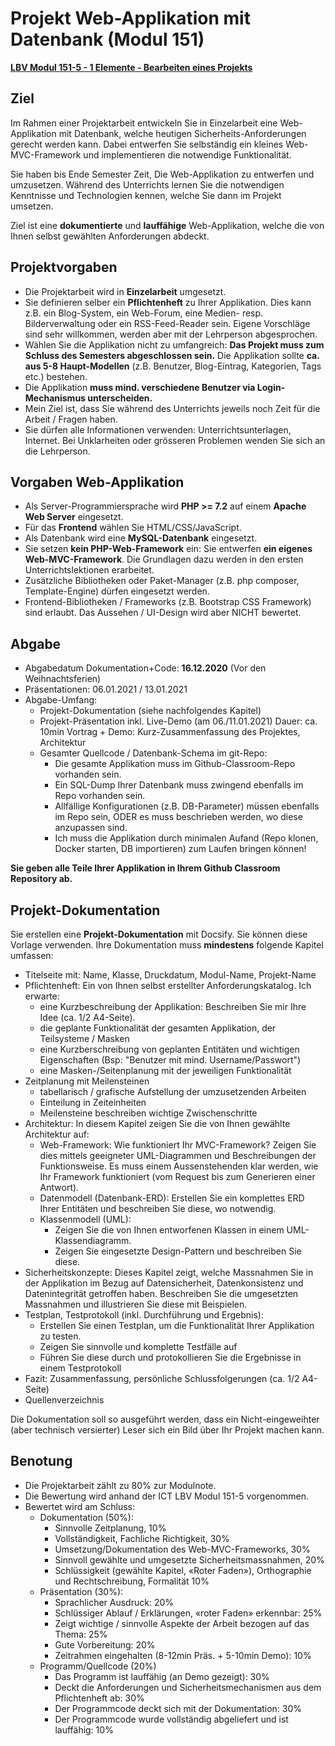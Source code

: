 Projekt Web-Applikation mit Datenbank (Modul 151)
==================================================

[**LBV Modul 151-5 - 1 Elemente - Bearbeiten eines Projekts**](https://cf.ict-berufsbildung.ch/modules.php?name=Mbk&a=20101&cmodnr=151&noheader=1)

Ziel
--------

Im Rahmen einer Projektarbeit entwickeln Sie in Einzelarbeit eine Web-Applikation mit Datenbank, welche heutigen Sicherheits-Anforderungen gerecht werden kann.
Dabei entwerfen Sie selbständig ein kleines Web-MVC-Framework und implementieren die notwendige Funktionalität.

Sie haben bis Ende Semester Zeit, Die Web-Applikation zu entwerfen und umzusetzen. Während des Unterrichts lernen Sie die notwendigen Kenntnisse und Technologien kennen,
welche Sie dann im Projekt umsetzen.

Ziel ist eine **dokumentierte** und **lauffähige** Web-Applikation, welche die von Ihnen selbst gewählten Anforderungen abdeckt.

Projektvorgaben
----------------

* Die Projektarbeit wird in **Einzelarbeit** umgesetzt.
* Sie definieren selber ein **Pflichtenheft** zu Ihrer Applikation. Dies kann z.B. ein Blog-System, ein Web-Forum, eine Medien- resp. Bilderverwaltung
  oder ein RSS-Feed-Reader sein. Eigene Vorschläge sind sehr willkommen, werden aber mit der Lehrperson abgesprochen.
* Wählen Sie die Applikation nicht zu umfangreich: **Das Projekt muss zum Schluss des Semesters abgeschlossen sein.**
  Die Applikation sollte **ca. aus 5-8 Haupt-Modellen** (z.B. Benutzer, Blog-Eintrag, Kategorien, Tags etc.) bestehen.
* Die Applikation **muss mind. verschiedene Benutzer via Login-Mechanismus unterscheiden.**
* Mein Ziel ist, dass Sie während des Unterrichts jeweils noch Zeit für die Arbeit / Fragen haben.
* Sie dürfen alle Informationen verwenden: Unterrichtsunterlagen, Internet. Bei Unklarheiten oder grösseren Problemen wenden Sie sich an die Lehrperson.

Vorgaben Web-Applikation
---------------------------
* Als Server-Programmiersprache wird **PHP >= 7.2** auf einem **Apache Web Server** eingesetzt.
* Für das **Frontend** wählen Sie HTML/CSS/JavaScript.
* Als Datenbank wird eine **MySQL-Datenbank** eingesetzt.
* Sie setzen **kein PHP-Web-Framework** ein: Sie entwerfen **ein eigenes Web-MVC-Framework**. Die Grundlagen dazu werden in den ersten Unterrichtslektionen erarbeitet.
* Zusätzliche Bibliotheken oder Paket-Manager (z.B. php composer, Template-Engine) dürfen eingesetzt werden.
* Frontend-Bibliotheken / Frameworks (z.B. Bootstrap CSS Framework) sind erlaubt. Das Aussehen / UI-Design wird aber NICHT bewertet.

Abgabe
--------
* Abgabedatum Dokumentation+Code: **16.12.2020** (Vor den Weihnachtsferien)
* Präsentationen: 06.01.2021 / 13.01.2021
* Abgabe-Umfang:
  * Projekt-Dokumentation (siehe nachfolgendes Kapitel)
  * Projekt-Präsentation inkl. Live-Demo (am 06./11.01.2021)
    Dauer: ca. 10min Vortrag + Demo: Kurz-Zusammenfassung des Projektes, Architektur
  * Gesamter Quellcode / Datenbank-Schema im git-Repo:
    * Die gesamte Applikation muss im Github-Classroom-Repo vorhanden sein.
    * Ein SQL-Dump Ihrer Datenbank muss zwingend ebenfalls im Repo vorhanden sein.
    * Allfällige Konfigurationen (z.B. DB-Parameter) müssen ebenfalls im Repo sein, ODER es muss beschrieben werden,
      wo diese anzupassen sind.
    * Ich muss die Applikation durch minimalen Aufand (Repo klonen, Docker starten, DB importieren) zum Laufen bringen können!

**Sie geben alle Teile Ihrer Applikation in Ihrem Github Classroom Repository ab.**

Projekt-Dokumentation
-----------------------

Sie erstellen eine **Projekt-Dokumentation** mit Docsify. Sie können diese Vorlage verwenden.
Ihre Dokumentation muss **mindestens** folgende Kapitel umfassen:

* Titelseite mit: Name, Klasse, Druckdatum, Modul-Name, Projekt-Name
* Pflichtenheft: Ein von Ihnen selbst erstellter Anforderungskatalog. Ich erwarte:
  * eine Kurzbeschreibung der Applikation: Beschreiben Sie mir Ihre Idee (ca. 1/2 A4-Seite).
  * die geplante Funktionalität der gesamten Applikation, der Teilsysteme / Masken
  * eine Kurzberschreibung von geplanten Entitäten und wichtigen Eigenschaften (Bsp: "Benutzer mit mind. Username/Passwort")
  * eine Masken-/Seitenplanung mit der jeweiligen Funktionalität
* Zeitplanung mit Meilensteinen
  * tabellarisch / grafische Aufstellung der umzusetzenden Arbeiten
  * Einteilung in Zeiteinheiten
  * Meilensteine beschreiben wichtige Zwischenschritte
* Architektur: In diesem Kapitel zeigen Sie die von Ihnen gewählte Architektur auf:
    * Web-Framework: Wie funktioniert Ihr MVC-Framework? Zeigen Sie dies mittels
      geeigneter UML-Diagrammen und Beschreibungen der Funktionsweise. Es muss einem Aussenstehenden klar werden,
      wie Ihr Framework funktioniert (vom Request bis zum Generieren einer Antwort).
    * Datenmodell (Datenbank-ERD): Erstellen Sie ein komplettes ERD Ihrer Entitäten und beschreiben Sie diese, wo notwendig.
    * Klassenmodell (UML):
      * Zeigen Sie die von Ihnen entworfenen Klassen in einem UML-Klassendiagramm.
      * Zeigen Sie eingesetzte Design-Pattern und beschreiben Sie diese.
* Sicherheitskonzepte: Dieses Kapitel zeigt, welche Massnahmen Sie in der Applikation im Bezug auf Datensicherheit, Datenkonsistenz und Datenintegrität getroffen haben.
  Beschreiben Sie die umgesetzten Massnahmen und illustrieren Sie diese mit Beispielen.
* Testplan, Testprotokoll (inkl. Durchführung und Ergebnis):
  * Erstellen Sie einen Testplan, um die Funktionalität Ihrer Applikation zu testen.
  * Zeigen Sie sinnvolle und komplette Testfälle auf
  * Führen Sie diese durch und protokollieren Sie die Ergebnisse in einem Testprotokoll
* Fazit: Zusammenfassung, persönliche Schlussfolgerungen (ca. 1/2 A4-Seite)
* Quellenverzeichnis

Die Dokumentation soll so ausgeführt werden, dass ein Nicht-eingeweihter (aber technisch versierter) Leser sich ein Bild über Ihr Projekt machen kann.

Benotung
-----------

* Die Projektarbeit zählt zu 80% zur Modulnote.
* Die Bewertung wird anhand der ICT LBV Modul 151-5 vorgenommen.
* Bewertet wird am Schluss:
  * Dokumentation (50%):
    * Sinnvolle Zeitplanung, 10%
    * Vollständigkeit, Fachliche Richtigkeit, 30%
    * Umsetzung/Dokumentation des Web-MVC-Frameworks, 30%
    * Sinnvoll gewählte und umgesetzte Sicherheitsmassnahmen, 20%
    * Schlüssigkeit (gewählte Kapitel, «Roter Faden»), Orthographie und Rechtschreibung, Formalität 10%
  * Präsentation (30%):
    * Sprachlicher Ausdruck: 20%
    * Schlüssiger Ablauf / Erklärungen, «roter Faden» erkennbar: 25%
    * Zeigt wichtige / sinnvolle Aspekte der Arbeit bezogen auf das Thema: 25%
    * Gute Vorbereitung: 20%
    * Zeitrahmen eingehalten (8-12min Präs. + 5-10min Demo): 10%
  * Programm/Quellcode (20%)
    * Das Programm ist lauffähig (an Demo gezeigt): 30%
    * Deckt die Anforderungen und Sicherheitsmechanismen aus dem Pflichtenheft ab: 30%
    * Der Programmcode deckt sich mit der Dokumentation: 30%
    * Der Programmcode wurde vollständig abgeliefert und ist lauffähig: 10%


